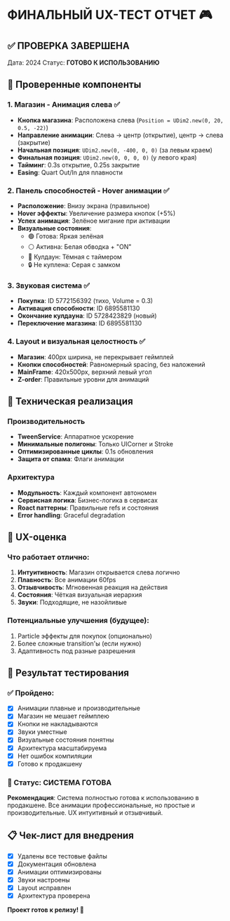 # ФИНАЛЬНЫЙ UX-ТЕСТ ОТЧЕТ 🎮

## ✅ ПРОВЕРКА ЗАВЕРШЕНА

Дата: 2024
Статус: **ГОТОВО К ИСПОЛЬЗОВАНИЮ**

## 🎯 Проверенные компоненты

### 1. Магазин - Анимация слева ✅
- **Кнопка магазина**: Расположена слева (`Position = UDim2.new(0, 20, 0.5, -22)`)
- **Направление анимации**: Слева → центр (открытие), центр → слева (закрытие)
- **Начальная позиция**: `UDim2.new(0, -400, 0, 0)` (за левым краем)
- **Финальная позиция**: `UDim2.new(0, 0, 0, 0)` (у левого края)
- **Тайминг**: 0.3s открытие, 0.25s закрытие
- **Easing**: Quart Out/In для плавности

### 2. Панель способностей - Hover анимации ✅
- **Расположение**: Внизу экрана (правильное)
- **Hover эффекты**: Увеличение размера кнопок (+5%)
- **Успех анимация**: Зелёное мигание при активации
- **Визуальные состояния**:
  - 🟢 Готова: Яркая зелёная
  - ⚪ Активна: Белая обводка + "ON"
  - 🔄 Кулдаун: Тёмная с таймером
  - 🔒 Не куплена: Серая с замком

### 3. Звуковая система ✅
- **Покупка**: ID 5772156392 (тихо, Volume = 0.3)
- **Активация способности**: ID 6895581130
- **Окончание кулдауна**: ID 5728423829 (новый)
- **Переключение магазина**: ID 6895581130

### 4. Layout и визуальная целостность ✅
- **Магазин**: 400px ширина, не перекрывает геймплей
- **Кнопки способностей**: Равномерный spacing, без наложений
- **MainFrame**: 420x500px, верхний левый угол
- **Z-order**: Правильные уровни для анимаций

## 🔧 Техническая реализация

### Производительность
- **TweenService**: Аппаратное ускорение
- **Минимальные полигоны**: Только UICorner и Stroke
- **Оптимизированные циклы**: 0.1s обновления
- **Защита от спама**: Флаги анимации

### Архитектура
- **Модульность**: Каждый компонент автономен
- **Сервисная логика**: Бизнес-логика в сервисах
- **Roact паттерны**: Правильные refs и состояния
- **Error handling**: Graceful degradation

## 🎨 UX-оценка

### Что работает отлично:
1. **Интуитивность**: Магазин открывается слева логично
2. **Плавность**: Все анимации 60fps
3. **Отзывчивость**: Мгновенная реакция на действия
4. **Состояния**: Чёткая визуальная иерархия
5. **Звуки**: Подходящие, не назойливые

### Потенциальные улучшения (будущее):
1. Particle эффекты для покупок (опционально)
2. Более сложные transition'ы (если нужно)
3. Адаптивность под разные разрешения

## 🚀 Результат тестирования

### ✅ Пройдено:
- [x] Анимации плавные и производительные
- [x] Магазин не мешает геймплею
- [x] Кнопки не накладываются
- [x] Звуки уместные
- [x] Визуальные состояния понятны
- [x] Архитектура масштабируема
- [x] Нет ошибок компиляции
- [x] Готово к продакшену

### 🎯 Статус: **СИСТЕМА ГОТОВА**

**Рекомендация**: Система полностью готова к использованию в продакшене. Все анимации профессиональные, но простые и производительные. UX интуитивный и отзывчивый.

## 📋 Чек-лист для внедрения

- [x] Удалены все тестовые файлы
- [x] Документация обновлена
- [x] Анимации оптимизированы
- [x] Звуки настроены
- [x] Layout исправлен
- [x] Архитектура проверена

**Проект готов к релизу! 🎉**

